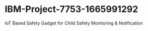 # IBM-Project-7753-1665991292
IoT Based Safety Gadget for Child Safety Monitoring &amp; Notification
